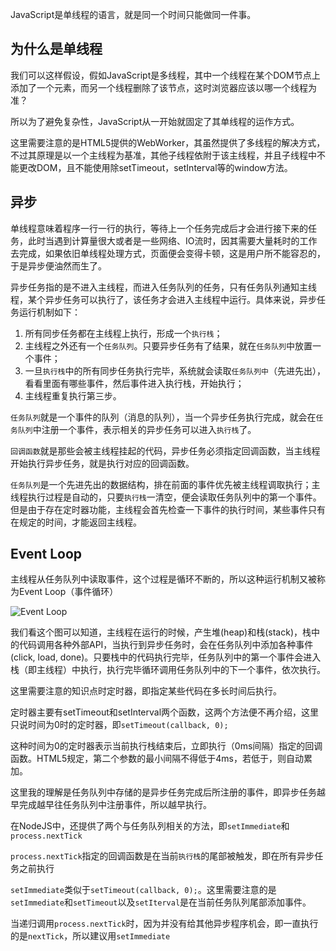 JavaScript是单线程的语言，就是同一个时间只能做同一件事。

## 为什么是单线程

我们可以这样假设，假如JavaScript是多线程，其中一个线程在某个DOM节点上添加了一个元素，而另一个线程删除了该节点，这时浏览器应该以哪一个线程为准？

所以为了避免复杂性，JavaScript从一开始就固定了其单线程的运作方式。

这里需要注意的是HTML5提供的WebWorker，其虽然提供了多线程的解决方式，不过其原理是以一个主线程为基准，其他子线程依附于该主线程，并且子线程中不能更改DOM，且不能使用除setTimeout，setInterval等的window方法。

## 异步

单线程意味着程序一行一行的执行，等待上一个任务完成后才会进行接下来的任务，此时当遇到计算量很大或者是一些网络、IO流时，因其需要大量耗时的工作去完成，如果依旧单线程处理方式，页面便会变得卡顿，这是用户所不能容忍的，于是异步便油然而生了。

异步任务指的是不进入主线程，而进入任务队列的任务，只有任务队列通知主线程，某个异步任务可以执行了，该任务才会进入主线程中运行。具体来说，异步任务运行机制如下：

1. 所有同步任务都在主线程上执行，形成一个`执行栈`；
2. 主线程之外还有一个`任务队列`。只要异步任务有了结果，就在`任务队列`中放置一个事件；
3. 一旦`执行栈`中的所有同步任务执行完毕，系统就会读取`任务队列中`（先进先出），看看里面有哪些事件，然后事件进入执行栈，开始执行；
4. 主线程重复执行第三步。

`任务队列`就是一个事件的队列（消息的队列），当一个异步任务执行完成，就会在`任务队列`中注册一个事件，表示相关的异步任务可以进入`执行栈`了。

`回调函数`就是那些会被主线程挂起的代码，异步任务必须指定回调函数，当主线程开始执行异步任务，就是执行对应的回调函数。

`任务队列`是一个先进先出的数据结构，排在前面的事件优先被主线程调取执行；主线程执行过程是自动的，只要`执行栈`一清空，便会读取任务队列中的第一个事件。但是由于存在定时器功能，主线程会首先检查一下事件的执行时间，某些事件只有在规定的时间，才能返回主线程。

## Event Loop

主线程从任务队列中读取事件，这个过程是循环不断的，所以这种运行机制又被称为Event Loop（事件循环）

![Event Loop](../images/async/event-loop.png)

我们看这个图可以知道，主线程在运行的时候，产生堆(heap)和栈(stack)，栈中的代码调用各种外部API，当执行到异步任务时，会在任务队列中添加各种事件(click, load, done)。只要栈中的代码执行完毕，任务队列中的第一个事件会进入栈（即主线程）中执行，执行完毕循环调用任务队列中的下一个事件，依次执行。

这里需要注意的知识点时定时器，即指定某些代码在多长时间后执行。

定时器主要有setTimeout和setInterval两个函数，这两个方法便不再介绍，这里只说时间为0时的定时器，即`setTimeout(callback, 0);`

这种时间为0的定时器表示当前执行栈结束后，立即执行（0ms间隔）指定的回调函数。HTML5规定，第二个参数的最小间隔不得低于4ms，若低于，则自动累加。

这里我的理解是任务队列中存储的是异步任务完成后所注册的事件，即异步任务越早完成越早往任务队列中注册事件，所以越早执行。

在NodeJS中，还提供了两个与任务队列相关的方法，即`setImmediate`和`process.nextTick`

`process.nextTick`指定的回调函数是在当前`执行栈`的尾部被触发，即在所有异步任务之前执行

`setImmediate`类似于`setTimeout(callback, 0);`。这里需要注意的是`setImmediate`和`setTimeout`以及`setIterval`是在当前任务队列尾部添加事件。

当递归调用`process.nextTick`时，因为并没有给其他异步程序机会，即一直执行的是`nextTick`，所以建议用`setImmediate`
